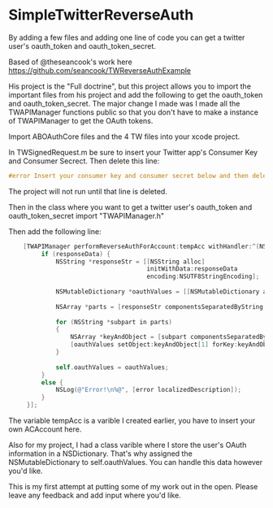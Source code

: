 SimpleTwitterReverseAuth
========================

By adding a few files and adding one line of code you can get a twitter user's oauth_token and oauth_token_secret.

Based of @theseancook's work  here https://github.com/seancook/TWReverseAuthExample

His project is the "Full doctrine", but this project allows you to import the important files from his project and add the following to get the oauth_token and oauth_token_secret. The major change I made was I made all the TWAPIManager functions public so that you don't have to make a instance of TWAPIManager to get the OAuth tokens. 

Import ABOAuthCore files and the 4 TW files into your xcode project.

In TWSignedRequest.m be sure to insert your Twitter app's Consumer Key and Consumer Secrect. Then delete this line:

```objective-c
#error Insert your consumer key and consumer secret below and then delete this line
```

The project will not run until that line is deleted.

Then in the class where you want to get a twitter user's oauth_token and oauth_token_secret import "TWAPIManager.h"

Then add the following line:
```objective-c
    [TWAPIManager performReverseAuthForAccount:tempAcc withHandler:^(NSData *responseData, NSError *error) {
         if (responseData) {
             NSString *responseStr = [[NSString alloc]
                                      initWithData:responseData
                                      encoding:NSUTF8StringEncoding];
             
             NSMutableDictionary *oauthValues = [[NSMutableDictionary alloc] init];
             
             NSArray *parts = [responseStr componentsSeparatedByString:@"&"];
             
             for (NSString *subpart in parts)
             {
                 NSArray *keyAndObject = [subpart componentsSeparatedByString:@"="];
                 [oauthValues setObject:keyAndObject[1] forKey:keyAndObject[0]];
             }
             
             self.oauthValues = oauthValues;
         }
         else {
             NSLog(@"Error!\n%@", [error localizedDescription]);
         }
     }];
```
The variable tempAcc is a varible I created earlier, you have to insert your own ACAccount here.

Also for my project, I had a class varible where I store the user's OAuth information in a NSDictionary. That's why assigned the NSMutableDictionary to self.oauthValues. You can handle this data however you'd like.

This is my first attempt at putting some of my work out in the open. Please leave any feedback and add input where you'd like.
